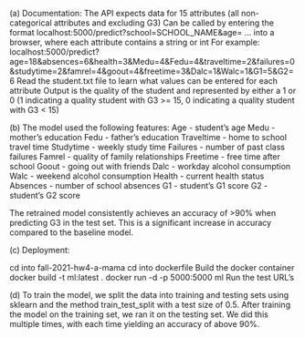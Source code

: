 (a) Documentation:
The API expects data for 15 attributes (all non-categorical attributes and excluding G3)
Can be called by entering the format localhost:5000/predict?school=SCHOOL_NAME&age= … into a browser, where each attribute contains a string or int 
For example: localhost:5000/predict?age=18&absences=6&health=3&Medu=4&Fedu=4&traveltime=2&failures=0&studytime=2&famrel=4&goout=4&freetime=3&Dalc=1&Walc=1&G1=5&G2=6
Read the student.txt file to learn what values can be entered for each attribute
Output is the quality of the student and represented by either a 1 or 0 (1 indicating a quality student with G3 >= 15, 0 indicating a quality student with G3 < 15)

(b) The model used the following features:
Age - student’s age
Medu - mother’s education
Fedu - father’s education
Traveltime - home to school travel time
Studytime - weekly study time
Failures - number of past class failures
Famrel - quality of family relationships
Freetime - free time after school
Goout - going out with friends
Dalc - workday alcohol consumption
Walc - weekend alcohol consumption
Health - current health status
Absences - number of school absences
G1 - student’s G1 score
G2 - student’s G2 score

The retrained model consistently achieves an accuracy of >90% when predicting G3 in the test set. This is a significant increase in accuracy compared to the baseline model.

(c) Deployment: 
 
cd into fall-2021-hw4-a-mama
cd into dockerfile 
Build the docker container 
docker build -t ml:latest .
docker run -d -p 5000:5000 ml
Run the test URL’s 

(d) To train the model, we split the data into training and testing sets using sklearn and the method train_test_split with a test size of 0.5. After training the model on the training set, we ran it on the testing set. We did this multiple times, with each time yielding an accuracy of above 90%.
